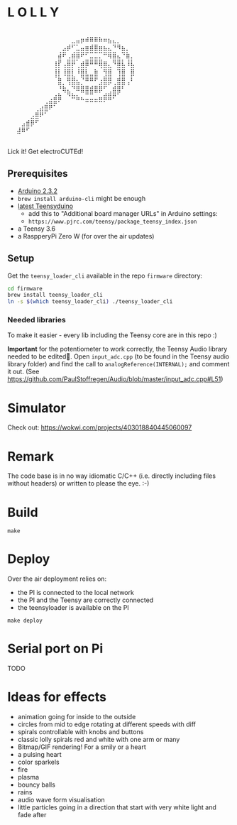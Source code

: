 # L O L L Y

⠀⠀⠀⠀⠀⠀⠀⠀⠀⠀⠀⠀⠀⠀⠀⠀⠀⠀⠀⠀⠀⠀⠀⠀⠀⠀⠀⠀⠀⠀
⠀⠀⠀⠀⠀⠀⠀⠀⠀⠀⠀⠀⠀⠀⣀⣤⡶⠾⠿⠿⠷⠶⣦⣄⡀⠀⠀⠀⠀⠀
⠀⠀⠀⠀⠀⠀⠀⠀⠀⠀⠀⠀⣠⡾⠋⣁⣤⣶⣾⣿⣶⣦⣄⠙⠻⣦⡀⠀⠀⠀
⠀⠀⠀⠀⠀⠀⠀⠀⠀⠀⠀⣼⠟⢀⣾⣿⠟⠋⣉⣉⡉⠛⢿⣿⣄⠙⣷⡀⠀⠀
⠀⠀⠀⠀⠀⠀⠀⠀⠀⠀⢰⡟⢀⣿⡿⠁⣴⣿⠿⠿⣿⣶⡀⠻⣿⣇⢸⣇⠀⠀
⠀⠀⠀⠀⠀⠀⠀⠀⠀⠀⢸⡇⢸⣿⡇⢸⣿⡇⠀⣦⠈⢿⣿⠀⢻⣿⠀⣿⠀⠀
⠀⠀⠀⠀⠀⠀⠀⠀⠀⠀⠘⣧⠈⣿⣷⡀⠻⣿⣿⡿⢀⣾⣿⠀⣼⣿⠀⡏⠀⠀
⠀⠀⠀⠀⠀⠀⠀⠀⠀⠀⠀⢻⣆⠘⢿⣿⣦⣤⣠⣤⣾⡿⠋⣰⣿⡟⠘⠀⠀⠀
⠀⠀⠀⠀⠀⠀⠀⠀⠀⠀⢀⣄⠙⢷⣄⡉⠛⠿⠿⠛⠋⣠⣴⣿⠟⠀⠀⠀⠀⠀
⠀⠀⠀⠀⠀⠀⠀⠀⢀⣴⣿⠟⠀⠀⠉⠛⠓⠶⠶⠶⠿⠟⠛⠁⠀⠀⠀⠀⠀⠀
⠀⠀⠀⠀⠀⠀⢀⣴⣿⠟⠁⠀⠀⠀⠀⠀⠀⠀⠀⠀⠀⠀⠀⠀⠀⠀⠀⠀⠀⠀
⠀⠀⠀⠀⠀⣠⣿⠟⠁⠀⠀⠀⠀⠀⠀⠀⠀⠀⠀⠀⠀⠀⠀⠀⠀⠀⠀⠀⠀⠀
⠀⠀⠀⣠⣾⡿⠋⠀⠀⠀⠀⠀⠀⠀⠀⠀⠀⠀⠀⠀⠀⠀⠀⠀⠀⠀⠀⠀⠀⠀
⠀⠀⣼⠿⠋⠀⠀⠀⠀⠀⠀⠀⠀⠀⠀⠀⠀⠀⠀⠀⠀⠀⠀⠀⠀⠀⠀⠀⠀⠀
⠀⠀⠀⠀⠀⠀⠀⠀⠀⠀⠀⠀⠀⠀⠀⠀⠀⠀⠀⠀⠀⠀⠀⠀⠀⠀⠀


Lick it! Get electroCUTEd!

## Prerequisites

- [Arduino 2.3.2](https://www.arduino.cc/en/Main/Software?)
- `brew install arduino-cli` might be enough
- [latest Teensyduino](https://www.pjrc.com/teensy/td_download.html)
  - add this to "Additional board manager URLs" in Arduino settings:
  - `https://www.pjrc.com/teensy/package_teensy_index.json`
- a Teensy 3.6
- a RaspperyPi Zero W (for over the air updates)


## Setup

Get the `teensy_loader_cli` available in the repo `firmware` directory:
```bash
cd firmware
brew install teensy_loader_cli
ln -s $(which teensy_loader_cli) ./teensy_loader_cli 
```

### Needed libraries

To make it easier - every lib including the Teensy core are in this repo :) 


**Important** for the potentiometer to work correctly, the Teensy Audio library needed to be edited. Open `input_adc.cpp` (to be found in the Teensy audio library folder) and find the call to `analogReference(INTERNAL);` and comment it out. (See https://github.com/PaulStoffregen/Audio/blob/master/input_adc.cpp#L51)

# Simulator

Check out: https://wokwi.com/projects/403018840445060097

# Remark

The code base is in no way idiomatic C/C++ (i.e. directly including files without headers) or written to please the eye. :-)

# Build

```
make
```

# Deploy

Over the air deployment relies on:
- the PI is connected to the local network
- the PI and the Teensy are correctly connected
- the teensyloader is available on the PI

```
make deploy
```

# Serial port on Pi

TODO



# Ideas for effects

* animation going for inside to the outside
* circles from mid to edge rotating at different speeds with diff
* spirals controllable with knobs and buttons
* classic lolly spirals red and white with one arm or many
* Bitmap/GIF rendering! For a smily or a heart
* a pulsing heart
* color sparkels
* fire
* plasma
* bouncy balls
* rains
* audio wave form visualisation
* little particles going in a direction that start with very white light and fade after
